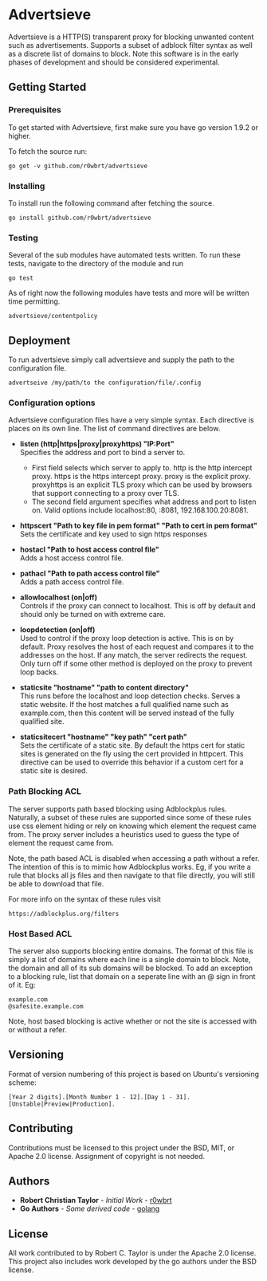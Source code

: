 # Advertsieve

Advertsieve is a HTTP(S) transparent proxy for blocking unwanted content such as 
advertisements. Supports a subset of adblock filter syntax as well as a discrete 
list of domains to block. Note this software is in the early phases of development
and should be considered experimental.

## Getting Started

### Prerequisites

To get started with Advertsieve, first make sure you have go version 1.9.2 or higher. 

To fetch the source run:

```
go get -v github.com/r0wbrt/advertsieve
```

### Installing

To install run the following command after fetching the source.

```
go install github.com/r0wbrt/advertsieve
```

### Testing 

Several of the sub modules have automated tests written. To run these tests, 
navigate to the directory of the module and run 

```
go test
```

As of right now the following modules have tests and more will be written time
permitting.

```
advertsieve/contentpolicy
```

## Deployment

To run advertsieve simply call advertsieve and supply the path to the configuration file.

```
advertseive /my/path/to the configuration/file/.config
```   


### Configuration options

Advertsieve configuration files have a very simple syntax. Each directive is places on its
own line. The list of command directives are below.

* **listen (http|https|proxy|proxyhttps) "IP:Port"**  
Specifies the address and port to bind a server to.
    * First field selects which server to apply to. http is the http intercept proxy. https is the https intercept proxy. proxy is the explicit proxy. proxyhttps is an explicit TLS proxy which can be used by browsers that support connecting to a proxy over TLS.
    * The second field argument specifies what address and port to listen on. Valid options include localhost:80, :8081, 192.168.100.20:8081.

* **httpscert "Path to key file in pem format" "Path to cert in pem format"**  
   Sets the certificate and key used to sign https responses

* **hostacl "Path to host access control file"**  
Adds a host access control file.

* **pathacl "Path to path access control file"**  
Adds a path access control file.

* **allowlocalhost (on|off)**   
Controls if the proxy can connect to localhost. This is off by default and should only be turned on with extreme care.

* **loopdetection (on|off)**  
Used to control if the proxy loop detection is active. This is on by default. Proxy resolves the host of each request and compares it to the addresses on the host. If any match, the server redirects the request. Only turn off if some other method is deployed on the proxy to prevent loop backs. 

* **staticsite "hostname" "path to content directory"**   
This runs before the localhost and loop detection checks. Serves a static website. If the host matches a full qualified name such as example.com, then this content will be served instead of the fully qualified site. 

* **staticsitecert "hostname" "key path" "cert path"**  
Sets the certificate of a static site. By default the https cert for static sites is generated on the fly using the cert provided in httpcert. This directive can be used to override this behavior if a custom cert for a static site is desired. 


### Path Blocking ACL

The server supports path based blocking using Adblockplus rules. Naturally,
a subset of these rules are supported since some of these rules use css 
element hiding or rely on knowing which element the request came from. The 
proxy server includes a heuristics used to guess the type of element the 
request came from. 

Note, the path based ACL is disabled when accessing a path without a refer. The
intention of this is to mimic how Adblockplus works. Eg, if you write a rule that
blocks all js files and then navigate to that file directly, you will still be able
to download that file.

For more info on the syntax of these rules visit 

```
https://adblockplus.org/filters
```

### Host Based ACL

The server also supports blocking entire domains. The format of this file
is simply a list of domains where each line is a single domain to block. Note,
the domain and all of its sub domains will be blocked. To add an exception to 
a blocking rule, list that domain on a seperate line with an @ sign in front of 
it. Eg:

```
example.com
@safesite.example.com
```

Note, host based blocking is active whether or not the site is accessed with or 
without a refer.

## Versioning 

Format of version numbering of this project is based on Ubuntu's versioning scheme:

```
[Year 2 digits].[Month Number 1 - 12].[Day 1 - 31].[Unstable|Preview|Production].
```

## Contributing 

Contributions must be licensed to this project under the BSD, MIT, or Apache 2.0 license.
Assignment of copyright is not needed.

## Authors

* **Robert Christian Taylor** - *Initial Work* - [r0wbrt](https://github.com/r0wbrt)
* **Go Authors** - *Some derived code* - [golang](https://github.com/golang/go)

## License

All work contributed to by Robert C. Taylor is under the Apache 2.0 license. This project
also includes work developed by the go authors under the BSD license.

